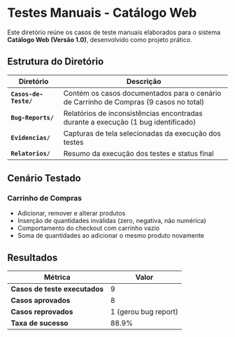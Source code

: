 # Testes Manuais - Catálogo Web

Este diretório reúne os casos de teste manuais elaborados para o sistema **Catálogo Web (Versão 1.0)**, desenvolvido como projeto prático.

##  Estrutura do Diretório

| Diretório | Descrição |
|-----------|-----------|
| **`Casos-de-Teste/`** | Contém os casos documentados para o cenário de Carrinho de Compras (9 casos no total) |
| **`Bug-Reports/`** | Relatórios de inconsistências encontradas durante a execução (1 bug identificado) |
| **`Evidencias/`** | Capturas de tela selecionadas da execução dos testes |
| **`Relatorios/`** | Resumo da execução dos testes e status final |

##  Cenário Testado

### Carrinho de Compras

- Adicionar, remover e alterar produtos
- Inserção de quantidades inválidas (zero, negativa, não numérica)
- Comportamento do checkout com carrinho vazio
- Soma de quantidades ao adicionar o mesmo produto novamente

##  Resultados

| Métrica | Valor |
|---------|-------|
| **Casos de teste executados** | 9 |
| **Casos aprovados** | 8 |
| **Casos reprovados** | 1 (gerou bug report) |
| **Taxa de sucesso** | 88.9% |
